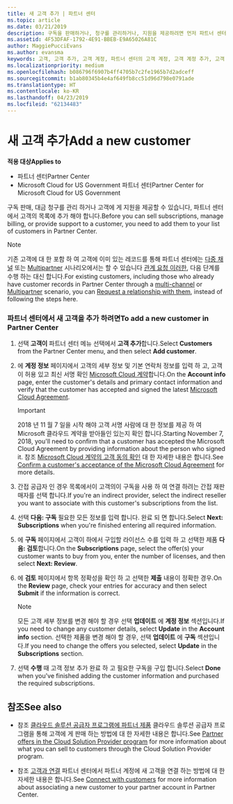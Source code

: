 ```yaml
---
title: 새 고객 추가 | 파트너 센터
ms.topic: article
ms.date: 03/21/2019
description: 구독을 판매하거나, 청구를 관리하거나, 지원을 제공하려면 먼저 파트너 센터에서 고객 기록을 만들어야 합니다.
ms.assetid: 4F53DFAF-1792-4E91-BBEB-E9A65026A81C
author: MaggiePucciEvans
ms.author: evansma
keywords: 고객, 고객 추가, 고객 계정, 파트너 센터의 고객 계정, 고객 계정 추가, 고객 추가, 고객 계정 만들기
ms.localizationpriority: medium
ms.openlocfilehash: b086796f6907b4ff4705b7c2fe1965b7d2adceff
ms.sourcegitcommit: b1ab80345b4e4af649fb8cc51d96d798e0791ade
ms.translationtype: HT
ms.contentlocale: ko-KR
ms.lasthandoff: 04/23/2019
ms.locfileid: "62134483"
---
```

# <a name="add-a-new-customer"></a><span data-ttu-id="e56dc-104">새 고객 추가</span><span class="sxs-lookup"><span data-stu-id="e56dc-104">Add a new customer</span></span>

<span data-ttu-id="e56dc-105">**적용 대상**</span><span class="sxs-lookup"><span data-stu-id="e56dc-105">**Applies to**</span></span>

-  <span data-ttu-id="e56dc-106">파트너 센터</span><span class="sxs-lookup"><span data-stu-id="e56dc-106">Partner Center</span></span>
-  <span data-ttu-id="e56dc-107">Microsoft Cloud for US Government 파트너 센터</span><span class="sxs-lookup"><span data-stu-id="e56dc-107">Partner Center for Microsoft Cloud for US Government</span></span>

<span data-ttu-id="e56dc-108">구독 판매, 대금 청구를 관리 하거나 고객에 게 지원을 제공할 수 있습니다, 파트너 센터에서 고객의 목록에 추가 해야 합니다.</span><span class="sxs-lookup"><span data-stu-id="e56dc-108">Before you can sell subscriptions, manage billing, or provide support to a customer, you need to add them to your list of customers in Partner  Center.</span></span>

>[!NOTE]
><span data-ttu-id="e56dc-109">기존 고객에 대 한 포함 하 여 고객에 이미 있는 레코드를 통해 파트너 센터에는 [다중 채널](multichannel.md) 또는 [Multipartner](multipartner.md) 시나리오에서는 할 수 있습니다 [관계 요청 이러한](request-a-relationship-with-a-customer.md), 다음 단계를 수행 하는 대신 합니다.</span><span class="sxs-lookup"><span data-stu-id="e56dc-109">For existing customers, including those who already have customer records in Partner Center through a [multi-channel](multichannel.md) or [Multipartner](multipartner.md) scenario, you can [Request a relationship with them](request-a-relationship-with-a-customer.md), instead of following the steps here.</span></span>

### <a name="to-add-a-new-customer-in-partner-center"></a><span data-ttu-id="e56dc-110">파트너 센터에서 새 고객을 추가 하려면</span><span class="sxs-lookup"><span data-stu-id="e56dc-110">To add a new customer in Partner Center</span></span>

1. <span data-ttu-id="e56dc-111">선택 **고객이** 파트너 센터 메뉴 선택에서 **고객 추가**합니다.</span><span class="sxs-lookup"><span data-stu-id="e56dc-111">Select **Customers** from the Partner Center menu, and then select **Add customer**.</span></span>

2. <span data-ttu-id="e56dc-112">에 **계정 정보** 페이지에서 고객의 세부 정보 및 기본 연락처 정보를 입력 하 고, 고객이 허용 있고 최신 서명 확인 [Microsoft Cloud 계약](agreements.md)합니다.</span><span class="sxs-lookup"><span data-stu-id="e56dc-112">On the **Account info** page, enter the customer's details and primary contact information and verify that the customer has accepted and signed the latest [Microsoft Cloud Agreement](agreements.md).</span></span>

    >[!IMPORTANT]
      > <span data-ttu-id="e56dc-113">2018 년 11 월 7 일을 시작 해야 고객 서명 사람에 대 한 정보를 제공 하 여 Microsoft 클라우드 계약을 받아들인 있는지 확인 합니다.</span><span class="sxs-lookup"><span data-stu-id="e56dc-113">Starting November 7, 2018, you'll need to confirm that a customer has accepted the Microsoft Cloud Agreement by providing information about the person who signed it.</span></span> <span data-ttu-id="e56dc-114">참조 [Microsoft Cloud 계약의 고객 동의 확인](confirm-consent.md) 대 한 자세한 내용은 합니다.</span><span class="sxs-lookup"><span data-stu-id="e56dc-114">See [Confirm a customer's acceptance of the Microsoft Cloud Agreement](confirm-consent.md) for more details.</span></span>

3. <span data-ttu-id="e56dc-115">간접 공급자 인 경우 목록에서이 고객의이 구독을 사용 하 여 연결 하려는 간접 재판매자를 선택 합니다.</span><span class="sxs-lookup"><span data-stu-id="e56dc-115">If you're an indirect provider, select the indirect reseller you want to associate with this customer's subscriptions from the list.</span></span>

4. <span data-ttu-id="e56dc-116">선택 **다음: 구독** 필요한 모든 정보를 입력 합니다. 완료 되 면 합니다.</span><span class="sxs-lookup"><span data-stu-id="e56dc-116">Select **Next: Subscriptions** when you're finished entering all required information.</span></span>

5. <span data-ttu-id="e56dc-117">에 **구독** 페이지에서 고객이 하에서 구입할 라이선스 수를 입력 하 고 선택한 제품 **다음: 검토**합니다.</span><span class="sxs-lookup"><span data-stu-id="e56dc-117">On the **Subscriptions** page, select the offer(s) your customer wants to buy from you, enter the number of licenses, and then select **Next: Review**.</span></span>

6. <span data-ttu-id="e56dc-118">에 **검토** 페이지에서 항목 정확성을 확인 하 고 선택한 **제출** 내용이 정확한 경우.</span><span class="sxs-lookup"><span data-stu-id="e56dc-118">On the **Review** page, check your entries for accuracy and then select **Submit** if the information is correct.</span></span>

    >[!NOTE]
    ><span data-ttu-id="e56dc-119">모든 고객 세부 정보를 변경 해야 할 경우 선택 **업데이트** 에 **계정 정보** 섹션입니다.</span><span class="sxs-lookup"><span data-stu-id="e56dc-119">If you need to change any customer details, select **Update** in the **Account info** section.</span></span> <span data-ttu-id="e56dc-120">선택한 제품을 변경 해야 할 경우, 선택 **업데이트** 에 **구독** 섹션입니다.</span><span class="sxs-lookup"><span data-stu-id="e56dc-120">If you need to change the offers you selected, select **Update** in the **Subscriptions** section.</span></span>

7. <span data-ttu-id="e56dc-121">선택 **수행** 때 고객 정보 추가 완료 하 고 필요한 구독을 구입 합니다.</span><span class="sxs-lookup"><span data-stu-id="e56dc-121">Select **Done** when you've finished adding the customer information and purchased the required subscriptions.</span></span>

## <a name="see-also"></a><span data-ttu-id="e56dc-122">참조</span><span class="sxs-lookup"><span data-stu-id="e56dc-122">See also</span></span>

- <span data-ttu-id="e56dc-123">참조 [클라우드 솔루션 공급자 프로그램에 파트너 제품](csp-offers.md) 클라우드 솔루션 공급자 프로그램을 통해 고객에 게 판매 하는 방법에 대 한 자세한 내용은 합니다.</span><span class="sxs-lookup"><span data-stu-id="e56dc-123">See [Partner offers in the Cloud Solution Provider program](csp-offers.md) for more information about what you can sell to customers through the Cloud Solution Provider program.</span></span>

- <span data-ttu-id="e56dc-124">참조 [고객과 연결](customer-accounts.md) 파트너 센터에서 파트너 계정에 새 고객을 연결 하는 방법에 대 한 자세한 내용은 합니다.</span><span class="sxs-lookup"><span data-stu-id="e56dc-124">See [Connect with customers](customer-accounts.md) for more information about associating a new customer to your partner account in Partner Center.</span></span>